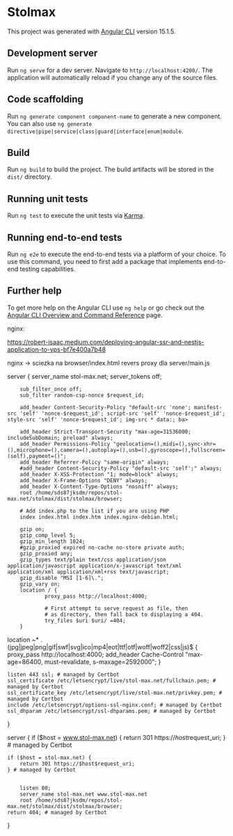 # Stolmax

This project was generated with [Angular CLI](https://github.com/angular/angular-cli) version 15.1.5.

## Development server

Run `ng serve` for a dev server. Navigate to `http://localhost:4200/`. The application will automatically reload if you change any of the source files.

## Code scaffolding

Run `ng generate component component-name` to generate a new component. You can also use `ng generate directive|pipe|service|class|guard|interface|enum|module`.

## Build

Run `ng build` to build the project. The build artifacts will be stored in the `dist/` directory.

## Running unit tests

Run `ng test` to execute the unit tests via [Karma](https://karma-runner.github.io).

## Running end-to-end tests

Run `ng e2e` to execute the end-to-end tests via a platform of your choice. To use this command, you need to first add a package that implements end-to-end testing capabilities.

## Further help

To get more help on the Angular CLI use `ng help` or go check out the [Angular CLI Overview and Command Reference](https://angular.io/cli) page.




nginx:

https://robert-isaac.medium.com/deploying-angular-ssr-and-nestjs-application-to-vps-bf7e400a7b48

nginx -> sciezka na browser/index.html
revers proxy dla server/main.js


server {
        server_name stol-max.net;
        server_tokens off;

        sub_filter_once off;
        sub_filter random-csp-nonce $request_id;

        add_header Content-Security-Policy "default-src 'none'; manifest-src 'self' 'nonce-$request_id'; script-src 'self' 'nonce-$request_id'; style-src 'self' 'nonce-$request_id'; img-src * data:; ba>

        add_header Strict-Transport-Security "max-age=31536000; includeSubDomain; preload" always;
        add_header Permissions-Policy "geolocation=(),midi=(),sync-xhr=(),microphone=(),camera=(),autoplay=(),usb=(),gyroscope=(),fullscreen=(self),payment=()";
        add_header Referrer-Policy "same-origin" always;
        #add_header Content-Security-Policy "default-src 'self';" always;
        add_header X-XSS-Protection "1; mode=block" always;
        add_header X-Frame-Options "DENY" always;
        add_header X-Content-Type-Options "nosniff" always;
        root /home/sds87jksdm/repos/stol-max.net/stolmax/dist/stolmax/browser;

        # Add index.php to the list if you are using PHP
        index index.html index.htm index.nginx-debian.html;

        gzip on;
        gzip_comp_level 5;
        gzip_min_length 1024;
        #gzip_proxied expired no-cache no-store private auth;
        gzip_proxied any;
        gzip_types text/plain text/css application/json application/javascript application/x-javascript text/xml application/xml application/xml+rss text/javascript;
        gzip_disable "MSI [1-6]\.";
        gzip_vary on;
        location / {
                proxy_pass http://localhost:4000;

                # First attempt to serve request as file, then
                # as directory, then fall back to displaying a 404.
                try_files $uri $uri/ =404;
        }

location ~* \.(jpg|jpeg|png|gif|swf|svg|ico|mp4|eot|ttf|otf|woff|woff2|css|js)$ {
    proxy_pass http://localhost:4000;
    add_header Cache-Control "max-age=86400, must-revalidate, s-maxage=2592000";
  }

    listen 443 ssl; # managed by Certbot
    ssl_certificate /etc/letsencrypt/live/stol-max.net/fullchain.pem; # managed by Certbot
    ssl_certificate_key /etc/letsencrypt/live/stol-max.net/privkey.pem; # managed by Certbot
    include /etc/letsencrypt/options-ssl-nginx.conf; # managed by Certbot
    ssl_dhparam /etc/letsencrypt/ssl-dhparams.pem; # managed by Certbot
}

server {
    if ($host = www.stol-max.net) {
        return 301 https://$host$request_uri;
    } # managed by Certbot


    if ($host = stol-max.net) {
        return 301 https://$host$request_uri;
    } # managed by Certbot


        listen 80;
        server_name stol-max.net www.stol-max.net
        root /home/sds87jksdm/repos/stol-max.net/stolmax/dist/stolmax/browser;
    return 404; # managed by Certbot
}

